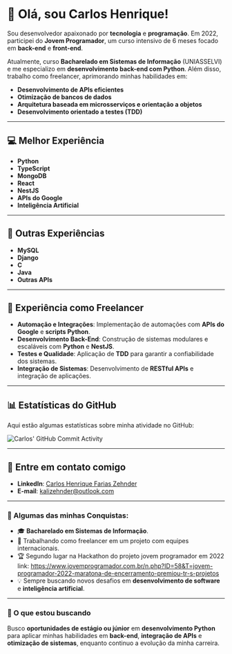 # 👋 Olá, sou Carlos Henrique!

Sou desenvolvedor apaixonado por **tecnologia** e **programação**. Em 2022, participei do **Jovem Programador**, um curso intensivo de 6 meses focado em **back-end** e **front-end**.

Atualmente, curso **Bacharelado em Sistemas de Informação** (UNIASSELVI) e me especializo em **desenvolvimento back-end com Python**. Além disso, trabalho como freelancer, aprimorando minhas habilidades em:

- **Desenvolvimento de APIs eficientes**
- **Otimização de bancos de dados**
- **Arquitetura baseada em microsserviços e orientação a objetos**
- **Desenvolvimento orientado a testes (TDD)**

---

## 💻 Melhor Experiência

- **Python**  
- **TypeScript**
- **MongoDB**
- **React**
- **NestJS**
- **APIs do Google**
- **Inteligência Artificial**

---

## 🔧 Outras Experiências

- **MySQL**
- **Django**
- **C**
- **Java**
- **Outras APIs**

---

## 💼 Experiência como Freelancer

- **Automação e Integrações**: Implementação de automações com **APIs do Google** e **scripts Python**.
- **Desenvolvimento Back-End**: Construção de sistemas modulares e escaláveis com **Python** e **NestJS**.
- **Testes e Qualidade**: Aplicação de **TDD** para garantir a confiabilidade dos sistemas.
- **Integração de Sistemas**: Desenvolvimento de **RESTful APIs** e integração de aplicações.

---

## 📊 Estatísticas do GitHub

Aqui estão algumas estatísticas sobre minha atividade no GitHub:

![Carlos' GitHub Commit Activity](https://github-readme-stats.vercel.app/api?username=carloshenrique&show_icons=true&hide_title=true&count_private=true&hide_border=true&theme=tokyonight)

---

## 💬 Entre em contato comigo

- **LinkedIn**: [Carlos Henrique Farias Zehnder](https://www.linkedin.com/in/carloshfz/)
- **E-mail**: [kalizehnder@outlook.com](mailto:kalizehnder@outlook.com)

---

### 🚀 Algumas das minhas Conquistas:
- 🎓 **Bacharelado em Sistemas de Informação**.
- 💼 Trabalhando como freelancer em um projeto com equipes internacionais.
- 🏆 Segundo lugar na Hackathon do projeto jovem programador em 2022 link: https://www.jovemprogramador.com.br/n.php?ID=58&T=jovem-programador-2022-maratona-de-encerramento-premiou-tr-s-projetos
- 💡 Sempre buscando novos desafios em **desenvolvimento de software** e **inteligência artificial**.

---

### 🎯 O que estou buscando

Busco **oportunidades de estágio ou júnior** em **desenvolvimento Python** para aplicar minhas habilidades em **back-end**, **integração de APIs** e **otimização de sistemas**, enquanto continuo a evolução da minha carreira.
